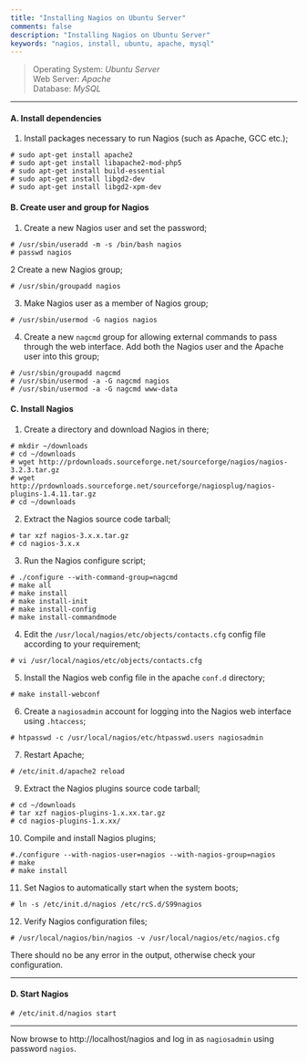 ```yaml
---
title: "Installing Nagios on Ubuntu Server"
comments: false
description: "Installing Nagios on Ubuntu Server"
keywords: "nagios, install, ubuntu, apache, mysql"
---
```

> Operating System: _Ubuntu Server_  
> Web Server: _Apache_  
> Database: _MySQL_  

___

#### A. Install dependencies

1. Install packages necessary to run Nagios (such as Apache, GCC etc.);
```
# sudo apt-get install apache2
# sudo apt-get install libapache2-mod-php5
# sudo apt-get install build-essential
# sudo apt-get install libgd2-dev
# sudo apt-get install libgd2-xpm-dev
```

#### B. Create user and group for Nagios

1. Create a new Nagios user and set the password;
```
# /usr/sbin/useradd -m -s /bin/bash nagios
# passwd nagios
```

2 Create a new Nagios group;
```
# /usr/sbin/groupadd nagios
```

3. Make Nagios user as a member of Nagios group;
```
# /usr/sbin/usermod -G nagios nagios
```

4. Create a new `nagcmd` group for allowing external commands to pass through the web interface. Add both the Nagios user and the Apache user into this group;
```
# /usr/sbin/groupadd nagcmd
# /usr/sbin/usermod -a -G nagcmd nagios
# /usr/sbin/usermod -a -G nagcmd www-data
```

#### C. Install Nagios

1. Create a directory and download Nagios in there;
```
# mkdir ~/downloads
# cd ~/downloads
# wget http://prdownloads.sourceforge.net/sourceforge/nagios/nagios-3.2.3.tar.gz
# wget http://prdownloads.sourceforge.net/sourceforge/nagiosplug/nagios-plugins-1.4.11.tar.gz
# cd ~/downloads
```

2. Extract the Nagios source code tarball;
```
# tar xzf nagios-3.x.x.tar.gz
# cd nagios-3.x.x
```

3. Run the Nagios configure script;
```
# ./configure --with-command-group=nagcmd
# make all
# make install
# make install-init
# make install-config
# make install-commandmode
```

4. Edit the `/usr/local/nagios/etc/objects/contacts.cfg` config file according to your requirement;
```
# vi /usr/local/nagios/etc/objects/contacts.cfg
```

5. Install the Nagios web config file in the apache `conf.d` directory;
```
# make install-webconf
```
6. Create a `nagiosadmin` account for logging into the Nagios web interface using `.htaccess`;
```
# htpasswd -c /usr/local/nagios/etc/htpasswd.users nagiosadmin
```

7. Restart Apache;
```
# /etc/init.d/apache2 reload
```

9. Extract the Nagios plugins source code tarball;
```
# cd ~/downloads
# tar xzf nagios-plugins-1.x.xx.tar.gz
# cd nagios-plugins-1.x.xx/
```

10. Compile and install Nagios plugins;
```
#./configure --with-nagios-user=nagios --with-nagios-group=nagios
# make
# make install
```

11. Set Nagios to automatically start when the system boots;
```
# ln -s /etc/init.d/nagios /etc/rcS.d/S99nagios
```

12. Verify Nagios configuration files;
```
# /usr/local/nagios/bin/nagios -v /usr/local/nagios/etc/nagios.cfg
```

There should no be any error in the output, otherwise check your configuration.

___


#### D. Start Nagios

```
# /etc/init.d/nagios start
```

___


Now browse to http://localhost/nagios and log in as `nagiosadmin` using password `nagios`.
